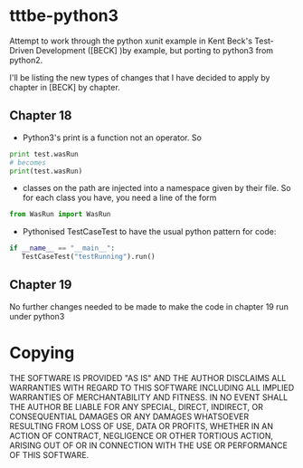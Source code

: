 tttbe-python3
=============

Attempt to work through the python xunit example in Kent Beck's Test-Driven Development ([BECK] )by example, but porting to python3 from python2.

I'll be listing the new types of changes that I have decided to apply by chapter in [BECK] by chapter.

Chapter 18
----------

* Python3's print is a function not an operator. So 
~~~~~ python
print test.wasRun
# becomes
print(test.wasRun)
~~~~~

* classes on the path are injected into a namespace given by their file. So for each class you have, you need a line of the form 

~~~~~ python 
from WasRun import WasRun
 ~~~~~

* Pythonised TestCaseTest to have the usual python pattern for code:
 
~~~~~ python
if __name__ == "__main__":
   TestCaseTest("testRunning").run()
~~~~~

Chapter 19
----------
No further changes needed to be made to make the code in chapter 19 run under python3
   
Copying
=======

THE SOFTWARE IS PROVIDED "AS IS" AND THE AUTHOR DISCLAIMS ALL WARRANTIES WITH REGARD TO THIS SOFTWARE INCLUDING ALL IMPLIED WARRANTIES OF MERCHANTABILITY AND FITNESS. IN NO EVENT SHALL THE AUTHOR BE LIABLE FOR ANY SPECIAL, DIRECT, INDIRECT, OR CONSEQUENTIAL DAMAGES OR ANY DAMAGES WHATSOEVER RESULTING FROM LOSS OF USE, DATA OR PROFITS, WHETHER IN AN ACTION OF CONTRACT, NEGLIGENCE OR OTHER TORTIOUS ACTION, ARISING OUT OF OR IN CONNECTION WITH THE USE OR PERFORMANCE OF THIS SOFTWARE.
